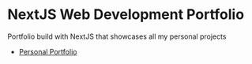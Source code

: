# NextJS Web Development Portfolio
Portfolio build with NextJS that showcases all my personal projects

- [Personal Portfolio](acocom-portfolio.netlify.app)
